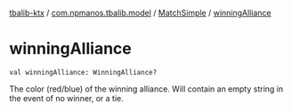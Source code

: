 [tbalib-ktx](../../index.md) / [com.npmanos.tbalib.model](../index.md) / [MatchSimple](index.md) / [winningAlliance](./winning-alliance.md)

# winningAlliance

`val winningAlliance: WinningAlliance?`

The color (red/blue) of the winning alliance. Will contain an empty string in the event of no winner, or a tie.

